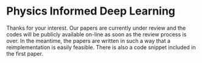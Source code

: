 # Physics Informed Deep Learning

Thanks for your interest. Our papers are currently under review and the codes will be publicly available on-line as soon as the review process is over. In the meantime, the papers are written in such a way that a reimplementation is easily feasible. There is also a code snippet included in the first paper.

